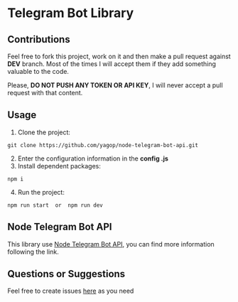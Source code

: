 # Telegram Bot  Library
## Contributions
Feel free to fork this project, work on it and then make a pull request against **DEV** branch. Most of the times I will accept them if they add something valuable to the code.

Please, **DO NOT PUSH ANY TOKEN OR API KEY**, I will never accept a pull request with that content.

## Usage

  1. Clone the project:

```shell
git clone https://github.com/yagop/node-telegram-bot-api.git
```
  2. Enter the configuration information in the **config .js**
  3. Install dependent packages:
```shell
npm i
```
  4. Run the project:
```shell
npm run start  or  npm run dev
```

## Node Telegram Bot API
This library use [Node Telegram Bot API](https://github.com/yagop/node-telegram-bot-api), you can find more information following the link.

## Questions or Suggestions

Feel free to create issues [here](https://github.com/PeterCoast/TelegramBots/issues) as you need

